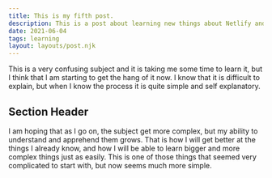 ```yaml
---
title: This is my fifth post.
description: This is a post about learning new things about Netlify and 11ty.
date: 2021-06-04
tags: learning
layout: layouts/post.njk
---
```

This is a very confusing subject and it is taking me some time to learn it, but I think that I am starting to get the hang of it now. I know that it is difficult to explain, but when I know the process it is quite simple and self explanatory.

## Section Header

I am hoping that as I go on, the subject get more complex, but my ability to understand and apprehend them grows. That is how I will get better at the things I already know, and how I will be able to learn bigger and more complex things just as easily. This is one of those things that seemed very complicated to start with, but now seems much more simple.
